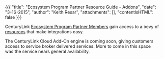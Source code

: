 {{{
  "title": "Ecosystem Program Partner Resource Guide - Addons",
  "date": "3-16-2015",
  "author": "Keith Resar",
  "attachments": [],
  "contentIsHTML": false
}}}



CenturyLink [Ecosystem Program Partner Members](centurylink-cloud-ecosystem-program-guide.md) gain access to a bevy of [resources](ecosystem-program-resources.md) that make integrations easy.

The CenturyLink Cloud Add-On engine is coming soon, giving customers access to service broker delivered services.  More to come in this space was the service nears general availability.
